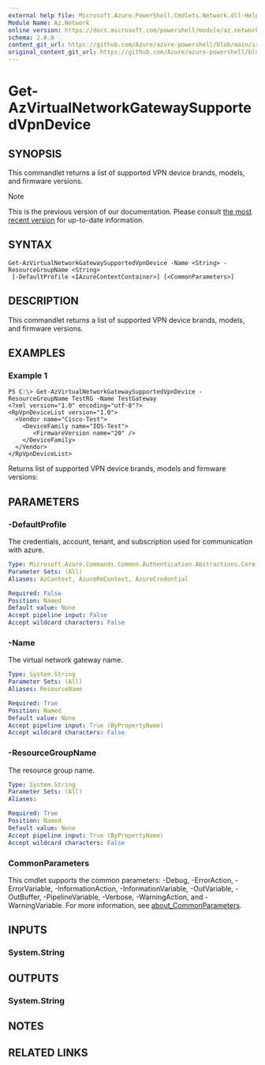 ```yaml
---
external help file: Microsoft.Azure.PowerShell.Cmdlets.Network.dll-Help.xml
Module Name: Az.Network
online version: https://docs.microsoft.com/powershell/module/az.network/get-azvirtualnetworkgatewaysupportedvpndevice
schema: 2.0.0
content_git_url: https://github.com/Azure/azure-powershell/blob/main/src/Network/Network/help/Get-AzVirtualNetworkGatewaySupportedVpnDevice.md
original_content_git_url: https://github.com/Azure/azure-powershell/blob/main/src/Network/Network/help/Get-AzVirtualNetworkGatewaySupportedVpnDevice.md
---
```


# Get-AzVirtualNetworkGatewaySupportedVpnDevice

## SYNOPSIS
This commandlet returns a list of supported VPN device brands, models, and firmware versions.

> [!NOTE]
>This is the previous version of our documentation. Please consult [the most recent version](/powershell/module/az.network/get-azvirtualnetworkgatewaysupportedvpndevice) for up-to-date information.

## SYNTAX

```
Get-AzVirtualNetworkGatewaySupportedVpnDevice -Name <String> -ResourceGroupName <String>
 [-DefaultProfile <IAzureContextContainer>] [<CommonParameters>]
```

## DESCRIPTION
This commandlet returns a list of supported VPN device brands, models, and firmware versions.

## EXAMPLES

### Example 1
```
PS C:\> Get-AzVirtualNetworkGatewaySupportedVpnDevice -ResourceGroupName TestRG -Name TestGateway 
<?xml version="1.0" encoding="utf-8"?>
<RpVpnDeviceList version="1.0">
  <Vendor name="Cisco-Test">
    <DeviceFamily name="IOS-Test">
       <FirmwareVersion name="20" />
    </DeviceFamily>
  </Vendor>
</RpVpnDeviceList>
```

Returns list of supported VPN device brands, models and firmware versions:
<?xml version="1.0" encoding="utf-8"?>
<RpVpnDeviceList version="1.0">
  <Vendor name="Cisco-Test">
    <DeviceFamily name="IOS-Test">
       <FirmwareVersion name="20" />
    </DeviceFamily>
  </Vendor>
</RpVpnDeviceList>

## PARAMETERS

### -DefaultProfile
The credentials, account, tenant, and subscription used for communication with azure.

```yaml
Type: Microsoft.Azure.Commands.Common.Authentication.Abstractions.Core.IAzureContextContainer
Parameter Sets: (All)
Aliases: AzContext, AzureRmContext, AzureCredential

Required: False
Position: Named
Default value: None
Accept pipeline input: False
Accept wildcard characters: False
```

### -Name
The virtual network gateway name.

```yaml
Type: System.String
Parameter Sets: (All)
Aliases: ResourceName

Required: True
Position: Named
Default value: None
Accept pipeline input: True (ByPropertyName)
Accept wildcard characters: False
```

### -ResourceGroupName
The resource group name.

```yaml
Type: System.String
Parameter Sets: (All)
Aliases:

Required: True
Position: Named
Default value: None
Accept pipeline input: True (ByPropertyName)
Accept wildcard characters: False
```

### CommonParameters
This cmdlet supports the common parameters: -Debug, -ErrorAction, -ErrorVariable, -InformationAction, -InformationVariable, -OutVariable, -OutBuffer, -PipelineVariable, -Verbose, -WarningAction, and -WarningVariable. For more information, see [about_CommonParameters](http://go.microsoft.com/fwlink/?LinkID=113216).

## INPUTS

### System.String

## OUTPUTS

### System.String

## NOTES

## RELATED LINKS
